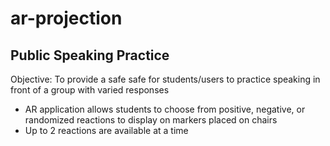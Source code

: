 # ar-projection

## Public Speaking Practice ##  
Objective: To provide a safe safe for students/users to practice speaking in front of a group with varied responses  
* AR application allows students to choose from positive, negative, or randomized reactions to display on markers placed on chairs
* Up to 2 reactions are available at a time
